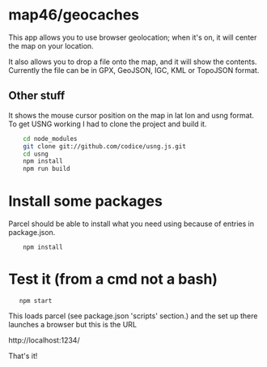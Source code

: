 # map46/geocaches

This app allows you to use browser geolocation; when it's on, it will center the map on your location.

It also allows you to drop a file onto the map, and it will show the contents.
Currently the file can be in GPX, GeoJSON, IGC, KML or TopoJSON format.

## Other stuff

It shows the mouse cursor position on the map in lat lon and usng format.
To get USNG working I had to clone the project and build it.

```bash
    cd node_modules
    git clone git://github.com/codice/usng.js.git
    cd usng
    npm install
    npm run build
```

# Install some packages

Parcel should be able to install what you need using
because of entries in package.json.

```dosini
    npm install
```

# Test it (from a cmd not a bash)

```dosini
   npm start
```

This loads parcel (see package.json 'scripts' section.)
and the set up there launches a browser but this is the URL

 http://localhost:1234/

That's it!
